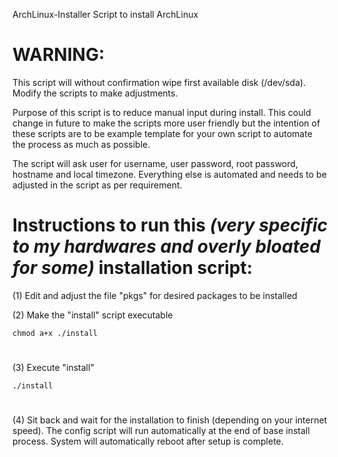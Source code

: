 ArchLinux-Installer
Script to install ArchLinux

#
# WARNING:
This script will without confirmation wipe first available disk (/dev/sda). Modify the scripts to make adjustments.

Purpose of this script is to reduce manual input during install. This could change in future to make the scripts more user friendly but the intention of these scripts are to be example template for your own script to automate the process as much as possible.


The script will ask user for username, user password, root password, hostname and local timezone. Everything else is automated and needs to be adjusted in the script as per requirement.

#
# Instructions to run this *(very specific to my hardwares and overly bloated for some)* installation script:


(1) Edit and adjust the file "pkgs" for desired packages to be installed

(2) Make the "install" script executable

    chmod a+x ./install
#
(3) Execute "install"

    ./install
#
(4) Sit back and wait for the installation to finish (depending on your internet speed). The config script will run automatically at the end of base install process. System will automatically reboot after setup is complete.
